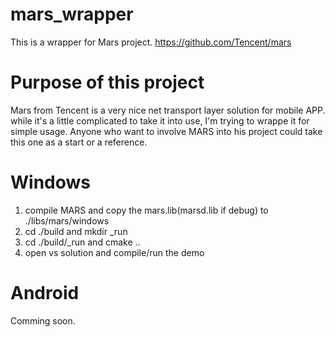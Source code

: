 # mars_wrapper
This is a wrapper for Mars project. https://github.com/Tencent/mars

# Purpose of this project
Mars from Tencent is a very nice net transport layer solution for mobile APP. while it's a little complicated to take it into use, 
I'm trying to wrappe it for simple usage. Anyone who want to involve MARS into his project could take this one as a start or a reference.

# Windows
1. compile MARS and copy the mars.lib(marsd.lib if debug) to ./libs/mars/windows
2. cd ./build and mkdir _run
3. cd ./build/_run and cmake ..
4. open vs solution and compile/run the demo

# Android
Comming soon.
